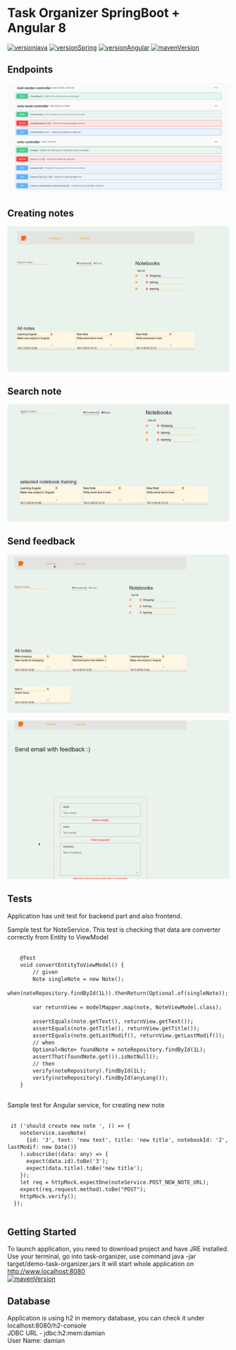 # Task Organizer SpringBoot + Angular 8

[![versionjava](https://img.shields.io/badge/jdk-11-brightgreen.svg?logo=java)](https://openjdk.java.net)
[![versionSpring](https://img.shields.io/badge/Spring-2.2.1-brightgreen)](https://spring.io/)
[![versionAngular](https://img.shields.io/badge/Angular-8-brightgreen)](https://angular.io/)
[![mavenVersion](https://img.shields.io/badge/Maven-3.6.1-brightgreen)](https://maven.apache.org/)


## Endpoints
![](https://raw.githubusercontent.com/orestwojtowicz/task-organizer-deploy/master/task-organizer/images/swagger-endpoints.png)

## Creating notes
![](https://raw.githubusercontent.com/orestwojtowicz/task-organizer-deploy/master/task-organizer/images/newNote.gif)
## Search note
![](https://raw.githubusercontent.com/orestwojtowicz/task-organizer-deploy/master/task-organizer/images/search.gif)
## Send feedback
![](https://raw.githubusercontent.com/orestwojtowicz/task-organizer-deploy/master/task-organizer/images/feedback1.gif)

![](https://raw.githubusercontent.com/orestwojtowicz/task-organizer-deploy/master/task-organizer/images/feedback2.gif)


## Tests

Application has unit test for backend part and also frontend.

Sample test for NoteService. This test is checking that data are converter correctly from Entity to ViewModel

```

    @Test
    void convertEntityToViewModel() {
        // given
        Note singleNote = new Note();
        when(noteRepository.findById(1L)).thenReturn(Optional.of(singleNote));

        var returnView = modelMapper.map(note, NoteViewModel.class);

        assertEquals(note.getText(), returnView.getText());
        assertEquals(note.getTitle(), returnView.getTitle());
        assertEquals(note.getLastModif(), returnView.getLastModif());
        // when
        Optional<Note> foundNote = noteRepository.findById(1L);
        assertThat(foundNote.get()).isNotNull();
        // then
        verify(noteRepository).findById(1L);
        verify(noteRepository).findById(anyLong());
    }
    
```

Sample test for Angular service, for creating new note

```

 it ('should create new note ', () => {
    noteService.saveNote(
      {id: '3', text: 'new text', title: 'new title', notebookId: '2', lastModif: new Date()}
    ).subscribe((data: any) => {
      expect(data.id).toBe('3');
      expect(data.title).toBe('new title');
    });
    let req = httpMock.expectOne(noteService.POST_NEW_NOTE_URL);
    expect(req.request.method).toBe("POST");
    httpMock.verify();
  });
  
```



## Getting Started

To launch application, you need to download project and have JRE installed. Use your terminal, go into task-organizer,
use command java -jar target/demo-task-organizer.jars
It will start whole application on http://www.localhost:8080<br>
[![mavenVersion](https://img.shields.io/badge/JRE-download-brightgreen)](https://maven.apache.org/)

## Database

Application is using h2 in memory database, you can check it under 
<br>
localhost:8080/h2-console
<br>
JDBC URL - jdbc:h2:mem:damian
<br>
User Name: damian





